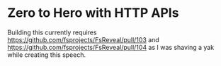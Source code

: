 # Zero to Hero with HTTP APIs

Building this currently requires https://github.com/fsprojects/FsReveal/pull/103 and https://github.com/fsprojects/FsReveal/pull/104 as I was shaving a yak while creating this speech.
